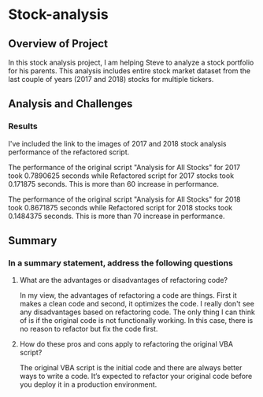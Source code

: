# Stock-analysis

## Overview of Project
In this stock analysis project, I am helping Steve to analyze a stock portfolio for his parents. This analysis includes entire stock market dataset from the last couple of years (2017 and 2018) stocks for multiple tickers.

## Analysis and Challenges

### Results
I've included the link to the images of 2017 and 2018 stock analysis performance of the refactored script.

The performance of the original script "Analysis for All Stocks" for 2017 took 0.7890625 seconds while Refactored script for 2017 stocks took 0.171875 seconds. This is more than 60 increase in performance. 

The performance of the original script "Analysis for All Stocks" for 2018 took 0.8671875 seconds while Refactored script for 2018 stocks took 0.1484375 seconds. This is more than 70 increase in performance.

## Summary

### In a summary statement, address the following questions
 1.	What are the advantages or disadvantages of refactoring code?
        
    In my view, the advantages of refactoring a code are things. First it makes a clean code and second, it optimizes the code. I really don't see any disadvantages         based on refactoring code. The only thing I can think of is if the original code is not functionally working. In this case, there is no reason to refactor but           fix the code first.
        
 2.	How do these pros and cons apply to refactoring the original VBA script?
        
    The original VBA script is the initial code and there are always better ways to write a code. It’s expected to refactor your original code before you deploy it           in a production environment.
